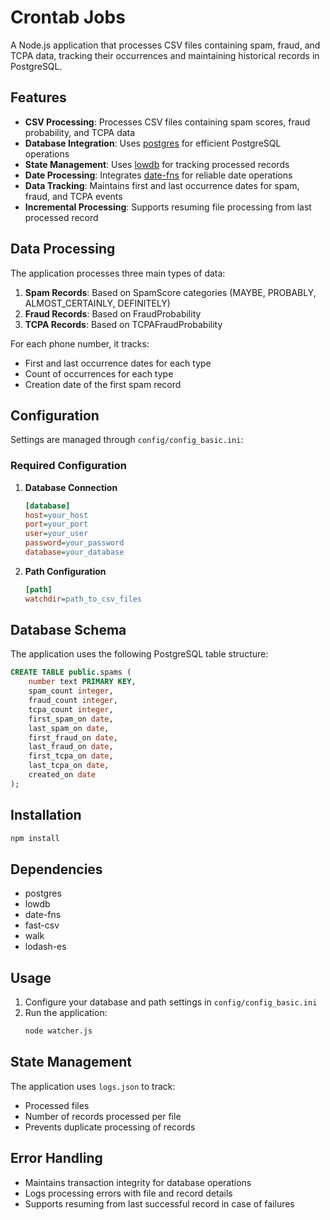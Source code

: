 # Crontab Jobs

A Node.js application that processes CSV files containing spam, fraud, and TCPA data, tracking their occurrences and maintaining historical records in PostgreSQL.

## Features

- **CSV Processing**: Processes CSV files containing spam scores, fraud probability, and TCPA data
- **Database Integration**: Uses [postgres](https://github.com/porsager/postgres) for efficient PostgreSQL operations
- **State Management**: Uses [lowdb](https://github.com/typicode/lowdb) for tracking processed records
- **Date Processing**: Integrates [date-fns](https://date-fns.org/) for reliable date operations
- **Data Tracking**: Maintains first and last occurrence dates for spam, fraud, and TCPA events
- **Incremental Processing**: Supports resuming file processing from last processed record

## Data Processing

The application processes three main types of data:
1. **Spam Records**: Based on SpamScore categories (MAYBE, PROBABLY, ALMOST_CERTAINLY, DEFINITELY)
2. **Fraud Records**: Based on FraudProbability
3. **TCPA Records**: Based on TCPAFraudProbability

For each phone number, it tracks:
- First and last occurrence dates for each type
- Count of occurrences for each type
- Creation date of the first spam record

## Configuration

Settings are managed through `config/config_basic.ini`:

### Required Configuration

1. **Database Connection**
   ```ini
   [database]
   host=your_host
   port=your_port
   user=your_user
   password=your_password
   database=your_database
   ```

2. **Path Configuration**
   ```ini
   [path]
   watchdir=path_to_csv_files
   ```

## Database Schema

The application uses the following PostgreSQL table structure:

```sql
CREATE TABLE public.spams (
    number text PRIMARY KEY,
    spam_count integer,
    fraud_count integer,
    tcpa_count integer,
    first_spam_on date,
    last_spam_on date,
    first_fraud_on date,
    last_fraud_on date,
    first_tcpa_on date,
    last_tcpa_on date,
    created_on date
);
```

## Installation

```bash
npm install
```

## Dependencies

- postgres
- lowdb
- date-fns
- fast-csv
- walk
- lodash-es

## Usage

1. Configure your database and path settings in `config/config_basic.ini`
2. Run the application:
   ```bash
   node watcher.js
   ```

## State Management

The application uses `logs.json` to track:
- Processed files
- Number of records processed per file
- Prevents duplicate processing of records

## Error Handling

- Maintains transaction integrity for database operations
- Logs processing errors with file and record details
- Supports resuming from last successful record in case of failures
